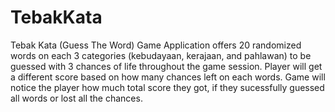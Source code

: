 # TebakKata
Tebak Kata (Guess The Word) Game Application offers 20 randomized words on each 3 categories (kebudayaan, kerajaan, and pahlawan) to be guessed with 3 chances of life throughout the game session.
Player will get a different score based on how many chances left on each words. Game will notice the player how much total score they got, if they sucessfully guessed all words or lost all the chances.

